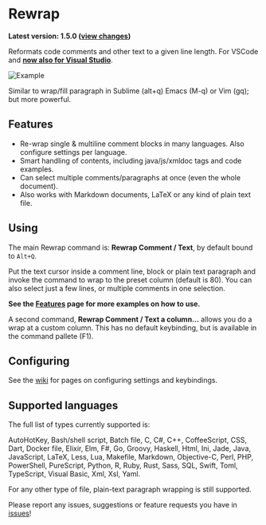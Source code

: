 # Rewrap

**Latest version: 1.5.0 ([view changes](https://github.com/stkb/vscode-rewrap/releases))**
 
Reformats code comments and other text to a given line length. For VSCode and [**now also for Visual Studio**](https://marketplace.visualstudio.com/items?itemName=stkb.Rewrap-18980).

![Example](https://github.com/stkb/Rewrap/wiki/images/example.png)

Similar to wrap/fill paragraph in Sublime (alt+q) Emacs (M-q) or Vim (gq); but more powerful.


## Features ##

* Re-wrap single & multiline comment blocks in many languages. Also configure settings per language.
* Smart handling of contents, including java/js/xmldoc tags and code examples.
* Can select multiple comments/paragraphs at once (even the whole document).
* Also works with Markdown documents, LaTeX or any kind of plain text file.


## Using ##

The main Rewrap command is: **Rewrap Comment / Text**, by default bound to ```Alt+Q```.

Put the text cursor inside a comment line, block or plain text paragraph and invoke the command to wrap to the preset column (default is 80). You can also select just a few lines, or multiple comments in one selection.

**See the [Features](https://github.com/stkb/Rewrap/wiki/Features) page for more examples on how to use.**

A second command, **Rewrap Comment / Text a column...** allows you do a wrap at a custom column. This has no default keybinding, but is available in the command pallete (F1).


## Configuring ##

See the [wiki](https://github.com/stkb/vscode-rewrap/wiki) for pages on configuring settings and keybindings.


## Supported languages ##

The full list of types currently supported is:

AutoHotKey, Bash/shell script, Batch file, C, C#, C++, CoffeeScript, CSS, Dart, Docker file, Elixir, Elm, F#, Go, Groovy, Haskell, Html, Ini, Jade, Java, JavaScript, LaTeX, Less, Lua, Makefile, Markdown, Objective-C, Perl, PHP, PowerShell, PureScript, Python, R, Ruby, Rust, Sass, SQL, Swift, Toml, TypeScript, Visual Basic, Xml, Xsl, Yaml.

For any other type of file, plain-text paragraph wrapping is still supported.

Please report any issues, suggestions or feature requests you have in [issues](https://github.com/stkb/vscode-rewrap/issues)!
